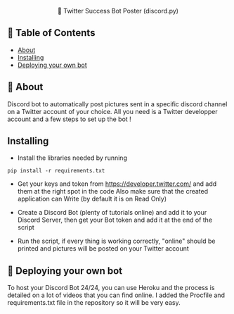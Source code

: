 

<p align="center"> 🤖 Twitter Success Bot Poster (discord.py)
    <br> 
</p>

## 📝 Table of Contents

- [About](#about)
- [Installing](#installing)
- [Deploying your own bot](#deployment)

## 🧐 About <a name = "about"></a>

Discord bot to automatically post pictures sent in a specific discord channel on a Twitter account of your choice. All you need is a Twitter developper account and a few steps to set up the bot !



## Installing <a name = "installing"></a>

- Install the libraries needed by running
```
pip install -r requirements.txt
```

- Get your keys and token from https://developer.twitter.com/ and add them at the right spot in the code
Also make sure that the created application can Write (by default it is on Read Only)

- Create a Discord Bot (plenty of tutorials online) and add it to your Discord Server, then get your Bot token and add it at the end of the script

- Run the script, if every thing is working correctly, "online" should be printed and pictures will be posted on your Twitter account


## 🚀 Deploying your own bot <a name = "deployment"></a>

To host your Discord Bot 24/24, you can use Heroku and the process is detailed on a lot of videos that you can find online. I added the Procfile and requirements.txt file in the repository so it will be very easy.

